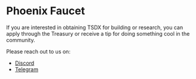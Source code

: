 # <b> Phoenix Faucet</b>

If you are interested in obtaining TSDX for building or research, you can apply through the Treasury or receive a tip for doing something cool in the community.

Please reach out to us on:

- [Discord](https://discord.gg/Z4u5ZXxe)
- [Telegram](https://t.me/officialswapdexgroup)